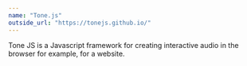 ```yaml
---
name: "Tone.js"
outside_url: "https://tonejs.github.io/"
---
```


Tone JS is a Javascript framework for creating interactive audio in the browser for example, for a website. 